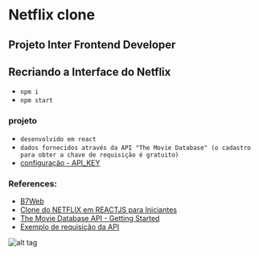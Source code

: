 # Netflix clone

## Projeto Inter Frontend Developer

## Recriando a Interface do Netflix

- `npm i`
- `npm start`

### projeto

- `desenvolvido em react`
- `dados fornecidos através da API "The Movie Database" (o cadastro para obter a chave de requisição é gratuito)`
- [configuração - API_KEY](https://github.com/rtof83/netflix-clone/blob/main/src/components/Services/tmdb.js)


### References:
- [B7Web](https://b7web.com.br/fullstack/)
- [Clone do NETFLIX em REACTJS para Iniciantes](https://www.youtube.com/watch?v=tBweoUiMsDg)
- [The Movie Database API - Getting Started](https://developers.themoviedb.org/3/getting-started/introduction)
- [Exemplo de requisição da API](https://api.themoviedb.org/3/movie/550?api_key=414270c298daa1220be743088c93ebd4)


![alt tag](https://hermes.digitalinnovation.one/assets/diome/logo.png)

